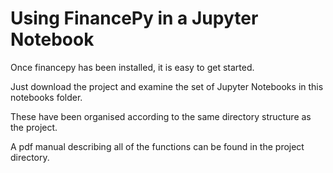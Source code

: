 # Using FinancePy in a Jupyter Notebook

Once financepy has been installed, it is easy to get started.

Just download the project and examine the set of Jupyter Notebooks in this notebooks folder.

These have been organised according to the same directory structure as the project.

A pdf manual describing all of the functions can be found in the project directory.
